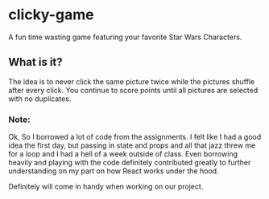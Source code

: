 # clicky-game
A fun time wasting game featuring your favorite Star Wars Characters.

## What is it?
The idea is to never click the same picture twice while the pictures shuffle after every click. You continue to score points until all pictures are selected with no duplicates.

### Note:

Ok, So I borrowed a lot of code from the assignments. I felt like I had a good idea the first day, but passing in state and props and all that jazz threw me for a loop and I had a hell of a week outside of class. Even borrowing heavily and playing with the code definitely contributed greatly to further understanding on my part on how React works under the hood. 

Definitely will come in handy when working on our project.
